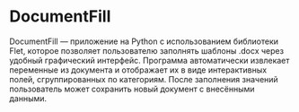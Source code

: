 # DocumentFill

DocumentFill — приложение на Python с использованием библиотеки Flet, которое позволяет пользователю заполнять шаблоны .docx через удобный графический интерфейс. Программа автоматически извлекает переменные из документа и отображает их в виде интерактивных полей, сгруппированных по категориям. После заполнения значений пользователь может сохранить новый документ с внесёнными данными.

